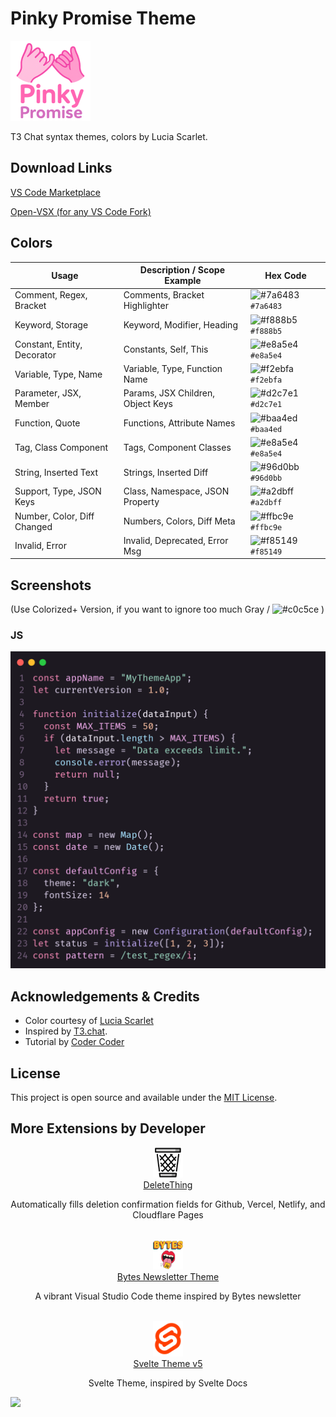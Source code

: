 # Pinky Promise Theme

![Pinky Promise](./images/p1s.png)

T3 Chat syntax themes, colors by Lucia Scarlet. 

## Download Links
[VS Code Marketplace](https://marketplace.visualstudio.com/items?itemName=keksiqc.t3-theme)

[Open-VSX (for any VS Code Fork)](https://open-vsx.org/extension/ZubairIbnZamir/pinky-promise-theme)


## Colors

| Usage                          | Description / Scope Example       | Hex Code                                                           |
| ----------------------------- | --------------------------------- | ------------------------------------------------------------------ |
| Comment, Regex, Bracket       | Comments, Bracket Highlighter     | ![#7a6483](https://placehold.co/15/7a6483/ffffff?text=+) `#7a6483` |
| Keyword, Storage              | Keyword, Modifier, Heading        | ![#f888b5](https://placehold.co/15/f888b5/000000?text=+) `#f888b5` |
| Constant, Entity, Decorator   | Constants, Self, This             | ![#e8a5e4](https://placehold.co/15/e8a5e4/000000?text=+) `#e8a5e4` |
| Variable, Type, Name          | Variable, Type, Function Name     | ![#f2ebfa](https://placehold.co/15/f2ebfa/000000?text=+) `#f2ebfa` |
| Parameter, JSX, Member        | Params, JSX Children, Object Keys | ![#d2c7e1](https://placehold.co/15/d2c7e1/000000?text=+) `#d2c7e1` |
| Function, Quote               | Functions, Attribute Names        | ![#baa4ed](https://placehold.co/15/baa4ed/000000?text=+) `#baa4ed` |
| Tag, Class Component          | Tags, Component Classes           | ![#e8a5e4](https://placehold.co/15/e8a5e4/000000?text=+) `#e8a5e4` |
| String, Inserted Text         | Strings, Inserted Diff            | ![#96d0bb](https://placehold.co/15/96d0bb/000000?text=+) `#96d0bb` |
| Support, Type, JSON Keys      | Class, Namespace, JSON Property   | ![#a2dbff](https://placehold.co/15/a2dbff/000000?text=+) `#a2dbff` |
| Number, Color, Diff Changed   | Numbers, Colors, Diff Meta        | ![#ffbc9e](https://placehold.co/15/ffbc9e/000000?text=+) `#ffbc9e` |
| Invalid, Error                | Invalid, Deprecated, Error Msg    | ![#f85149](https://placehold.co/15/f85149/ffffff?text=+) `#f85149` |



## Screenshots
(Use Colorized+ Version, if you want to ignore too much Gray / ![#c0c5ce](https://placehold.co/15/C0C5CE/000000?text=+) )

### JS
![Screenshots](./images/demo/js.png)
<!-- ![Screenshots](https://github.com/user/repo/raw/main/images/image.png) -->


## Acknowledgements & Credits
- Color courtesy of [Lucia Scarlet](https://gist.github.com/luciascarlet/697c8585c306cd5cfff429ba2cd6506f)
- Inspired by [T3.chat](https://t3.chat).
- Tutorial by [Coder Coder](https://www.youtube.com/watch?v=pGzssFNtWXw)
<!-- - Color Names Collected from [colorprofessor.com](https://colorprofessor.com). -->


## License

This project is open source and available under the [MIT License](LICENSE).


## More Extensions by Developer

<div style="text-align: center;">

  <a href="https://github.com/2u841r/DeleteThing">
    <img
      src="https://github.com/2u841r/DeleteThing/raw/main/icons/icon48.png"
      alt="DeleteThing"
    />
  </a>
  <br />
  <a href="https://github.com/2u841r/DeleteThing">DeleteThing</a>
  <p>
    Automatically fills deletion confirmation fields for Github, Vercel,
    Netlify, and Cloudflare Pages
  </p>

  <br />

  <a href="https://github.com/2u841r/bytes-newsletter-theme">
    <img
      src="https://github.com/2u841r/bytes-newsletter-theme/raw/main/images/logo.png"
      alt="Bytes" width="48"
    />
  </a>
  <br />
  <a href="https://github.com/2u841r/bytes-newsletter-theme">
    Bytes Newsletter Theme
  </a>
  <p>A vibrant Visual Studio Code theme inspired by Bytes newsletter</p>

  <br />

  <a href="https://github.com/2u841r/svelte-theme-v5">
    <img
      src="https://github.com/2u841r/svelte-theme-v5/raw/main/images/svelte-logo.png"
      alt="Svelte" width="48"
    />
  </a>
  <br />
  <a href="https://github.com/2u841r/svelte-theme-v5">Svelte Theme v5</a>
  <p>Svelte Theme, inspired by Svelte Docs</p>

</div>


![](https://repostats.deno.dev/2u841r/pinky-promise-theme)
